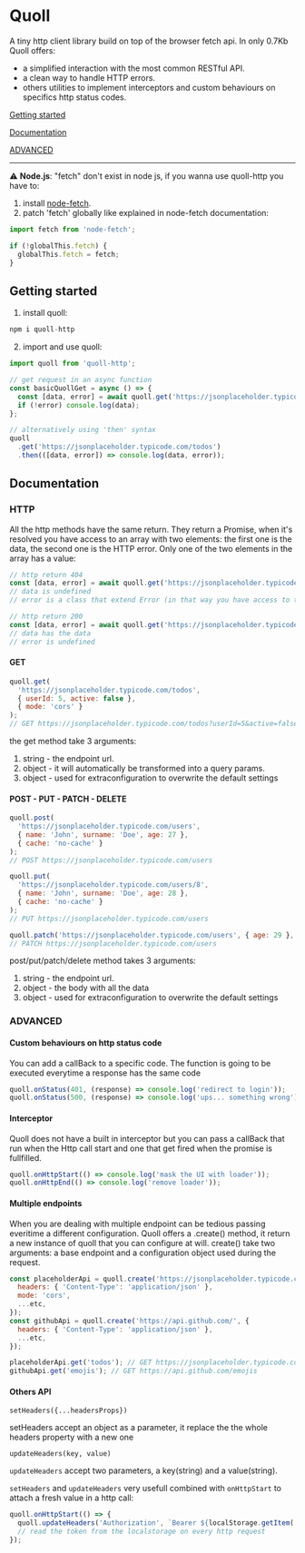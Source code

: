 # Quoll

A tiny http client library build on top of the browser fetch api. In only 0.7Kb Quoll offers:

- a simplified interaction with the most common RESTful API.
- a clean way to handle HTTP errors.
- others utilities to implement interceptors and custom behaviours on specifics http status codes.

[Getting started](#user-content-getting-started)

[Documentation](#user-content-documentation)

[ADVANCED](#user-content-advanced)

---

:warning: **Node.js**:
"fetch" don't exist in node js, if you wanna use quoll-http you have to:

1. install [node-fetch](https://www.npmjs.com/package/node-fetch).
2. patch 'fetch' globally like explained in node-fetch documentation:

```js
import fetch from 'node-fetch';

if (!globalThis.fetch) {
  globalThis.fetch = fetch;
}
```

## Getting started

1. install quoll:

```js
npm i quoll-http
```

2. import and use quoll:

```js
import quoll from 'quoll-http';

// get request in an async function
const basicQuollGet = async () => {
  const [data, error] = await quoll.get('https://jsonplaceholder.typicode.com/todos');
  if (!error) console.log(data);
};

// alternatively using 'then' syntax
quoll
  .get('https://jsonplaceholder.typicode.com/todos')
  .then(([data, error]) => console.log(data, error));
```

## Documentation

### HTTP

All the http methods have the same return. They return a Promise, when it's resolved you have access to an array with two elements: the first one is the data, the second one is the HTTP error. Only one of the two elements in the array has a value:

```js
// http return 404
const [data, error] = await quoll.get('https://jsonplaceholder.typicode.com/wrong-endpoint');
// data is undefined
// error is a class that extend Error (in that way you have access to the response: error.response)

// http return 200
const [data, error] = await quoll.get('https://jsonplaceholder.typicode.com/todos');
// data has the data
// error is undefined
```

#### GET

```js
quoll.get(
  'https://jsonplaceholder.typicode.com/todos',
  { userId: 5, active: false },
  { mode: 'cors' }
);
// GET https://jsonplaceholder.typicode.com/todos?userId=5&active=false
```

the get method take 3 arguments:

1. string - the endpoint url.
2. object - it will automatically be transformed into a query params.
3. object - used for extraconfiguration to overwrite the default settings

#### POST - PUT - PATCH - DELETE

```js
quoll.post(
  'https://jsonplaceholder.typicode.com/users',
  { name: 'John', surname: 'Doe', age: 27 },
  { cache: 'no-cache' }
);
// POST https://jsonplaceholder.typicode.com/users

quoll.put(
  'https://jsonplaceholder.typicode.com/users/8',
  { name: 'John', surname: 'Doe', age: 28 },
  { cache: 'no-cache' }
);
// PUT https://jsonplaceholder.typicode.com/users

quoll.patch('https://jsonplaceholder.typicode.com/users', { age: 29 }, { cache: 'no-cache' });
// PATCH https://jsonplaceholder.typicode.com/users
```

post/put/patch/delete method takes 3 arguments:

1. string - the endpoint url.
2. object - the body with all the data
3. object - used for extraconfiguration to overwrite the default settings

### ADVANCED

#### Custom behaviours on http status code

You can add a callBack to a specific code. The function is going to be executed everytime a response has the same code

```js
quoll.onStatus(401, (response) => console.log('redirect to login'));
quoll.onStatus(500, (response) => console.log('ups... something wrong'));
```

#### Interceptor

Quoll does not have a built in interceptor but you can pass a callBack that run when the Http call start and one that get fired when the promise is fullfilled.

```js
quoll.onHttpStart(() => console.log('mask the UI with loader'));
quoll.onHttpEnd(() => console.log('remove loader'));
```

#### Multiple endpoints

When you are dealing with multiple endpoint can be tedious passing everitime a different configuration. Quoll offers a .create() method, it return a new instance of quoll that you can configure at will. create() take two arguments: a base endpoint and a configuration object used during the request.

```js
const placeholderApi = quoll.create('https://jsonplaceholder.typicode.com/', {
  headers: { 'Content-Type': 'application/json' },
  mode: 'cors',
  ...etc,
});
const githubApi = quoll.create('https://api.github.com/', {
  headers: { 'Content-Type': 'application/json' },
  ...etc,
});

placeholderApi.get('todos'); // GET https://jsonplaceholder.typicode.com/todos
githubApi.get('emojis'); // GET https://api.github.com/emojis
```

#### Others API

`setHeaders({...headersProps})`

setHeaders accept an object as a parameter, it replace the the whole headers property with a new one

`updateHeaders(key, value)`

`updateHeaders` accept two parameters, a key(string) and a value(string).

`setHeaders` and `updateHeaders` very usefull combined with `onHttpStart` to attach a fresh value in a http call:

```js
quoll.onHttpStart(() => {
  quoll.updateHeaders('Authorization', `Bearer ${localStorage.getItem('myToken')}`);
  // read the token from the localstorage on every http request
});
```
